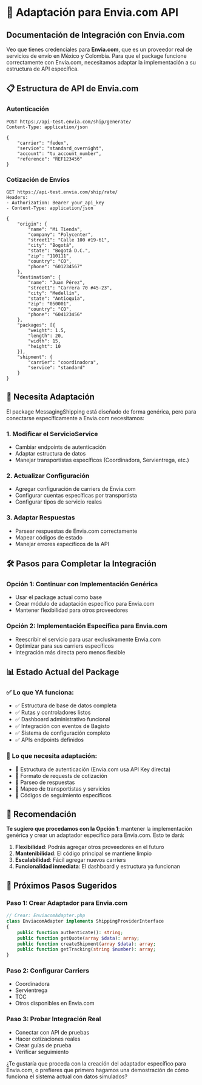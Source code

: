 # 🔧 Adaptación para Envia.com API

## Documentación de Integración con Envia.com

Veo que tienes credenciales para **Envia.com**, que es un proveedor real de servicios de envío en México y Colombia. Para que el package funcione correctamente con Envia.com, necesitamos adaptar la implementación a su estructura de API específica.

## 📋 Estructura de API de Envia.com

### **Autenticación**
```http
POST https://api-test.envia.com/ship/generate/
Content-Type: application/json

{
    "carrier": "fedex",
    "service": "standard_overnight",
    "account": "tu_account_number",
    "reference": "REF123456"
}
```

### **Cotización de Envíos**
```http
GET https://api-test.envia.com/ship/rate/
Headers:
- Authorization: Bearer your_api_key
- Content-Type: application/json

{
    "origin": {
        "name": "Mi Tienda",
        "company": "Polycenter",
        "street1": "Calle 100 #19-61",
        "city": "Bogotá",
        "state": "Bogotá D.C.",
        "zip": "110111",
        "country": "CO",
        "phone": "601234567"
    },
    "destination": {
        "name": "Juan Pérez",
        "street1": "Carrera 70 #45-23",
        "city": "Medellín",
        "state": "Antioquia",
        "zip": "050001",
        "country": "CO",
        "phone": "604123456"
    },
    "packages": [{
        "weight": 1.5,
        "length": 20,
        "width": 15,
        "height": 10
    }],
    "shipment": {
        "carrier": "coordinadora",
        "service": "standard"
    }
}
```

## 🔄 Necesita Adaptación

El package MessagingShipping está diseñado de forma genérica, pero para conectarse específicamente a Envia.com necesitamos:

### **1. Modificar el ServicioService**
- Cambiar endpoints de autenticación
- Adaptar estructura de datos
- Manejar transportistas específicos (Coordinadora, Servientrega, etc.)

### **2. Actualizar Configuración**
- Agregar configuración de carriers de Envia.com
- Configurar cuentas específicas por transportista
- Configurar tipos de servicio reales

### **3. Adaptar Respuestas**
- Parsear respuestas de Envia.com correctamente
- Mapear códigos de estado
- Manejar errores específicos de la API

## 🛠️ Pasos para Completar la Integración

### **Opción 1: Continuar con Implementación Genérica**
- Usar el package actual como base
- Crear módulo de adaptación específico para Envia.com
- Mantener flexibilidad para otros proveedores

### **Opción 2: Implementación Específica para Envia.com**
- Reescribir el servicio para usar exclusivamente Envia.com
- Optimizar para sus carriers específicos
- Integración más directa pero menos flexible

## 📊 Estado Actual del Package

### ✅ **Lo que YA funciona:**
- ✅ Estructura de base de datos completa
- ✅ Rutas y controladores listos
- ✅ Dashboard administrativo funcional
- ✅ Integración con eventos de Bagisto
- ✅ Sistema de configuración completo
- ✅ APIs endpoints definidos

### 🔧 **Lo que necesita adaptación:**
- 🔧 Estructura de autenticación (Envia.com usa API Key directa)
- 🔧 Formato de requests de cotización
- 🔧 Parseo de respuestas
- 🔧 Mapeo de transportistas y servicios
- 🔧 Códigos de seguimiento específicos

## 🎯 Recomendación

**Te sugiero que procedamos con la Opción 1**: mantener la implementación genérica y crear un adaptador específico para Envia.com. Esto te dará:

1. **Flexibilidad**: Podrás agregar otros proveedores en el futuro
2. **Mantenibilidad**: El código principal se mantiene limpio
3. **Escalabilidad**: Fácil agregar nuevos carriers
4. **Funcionalidad inmediata**: El dashboard y estructura ya funcionan

## 🚀 Próximos Pasos Sugeridos

### **Paso 1: Crear Adaptador para Envia.com**
```php
// Crear: EnviacomAdapter.php
class EnviacomAdapter implements ShippingProviderInterface 
{
    public function authenticate(): string;
    public function getQuote(array $data): array;
    public function createShipment(array $data): array;
    public function getTracking(string $number): array;
}
```

### **Paso 2: Configurar Carriers**
- Coordinadora
- Servientrega  
- TCC
- Otros disponibles en Envia.com

### **Paso 3: Probar Integración Real**
- Conectar con API de pruebas
- Hacer cotizaciones reales
- Crear guías de prueba
- Verificar seguimiento

¿Te gustaría que proceda con la creación del adaptador específico para Envia.com, o prefieres que primero hagamos una demostración de cómo funciona el sistema actual con datos simulados?
